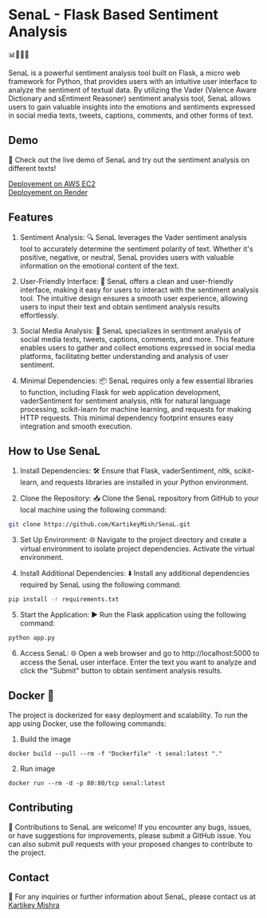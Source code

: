 # SenaL - Flask Based Sentiment Analysis
📊🔎💬🚀

SenaL is a powerful sentiment analysis tool built on Flask, a micro web framework for Python, that provides users with an intuitive user interface to analyze the sentiment of textual data. By utilizing the Vader (Valence Aware Dictionary and sEntiment Reasoner) sentiment analysis tool, SenaL allows users to gain valuable insights into the emotions and sentiments expressed in social media texts, tweets, captions, comments, and other forms of text.

## Demo

🎉 Check out the live demo of SenaL and try out the sentiment analysis on different texts!

[Deployement on AWS EC2](http://13.233.193.138:5000/) <br>
[Deployement on Render](https://senal.onrender.com)


## Features

1. Sentiment Analysis: 🔍 SenaL leverages the Vader sentiment analysis tool to accurately determine the sentiment polarity of text. Whether it's positive, negative, or neutral, SenaL provides users with valuable information on the emotional content of the text.

2. User-Friendly Interface: 🚀 SenaL offers a clean and user-friendly interface, making it easy for users to interact with the sentiment analysis tool. The intuitive design ensures a smooth user experience, allowing users to input their text and obtain sentiment analysis results effortlessly.

3. Social Media Analysis: 💬 SenaL specializes in sentiment analysis of social media texts, tweets, captions, comments, and more. This feature enables users to gather and collect emotions expressed in social media platforms, facilitating better understanding and analysis of user sentiment.

4. Minimal Dependencies: 📦 SenaL requires only a few essential libraries to function, including Flask for web application development, vaderSentiment for sentiment analysis, nltk for natural language processing, scikit-learn for machine learning, and requests for making HTTP requests. This minimal dependency footprint ensures easy integration and smooth execution.



## How to Use SenaL

1. Install Dependencies: 🛠️ Ensure that Flask, vaderSentiment, nltk, scikit-learn, and requests libraries are installed in your Python environment.

2. Clone the Repository: 📥 Clone the SenaL repository from GitHub to your local machine using the following command:

```bash []
git clone https://github.com/KartikeyMish/SenaL.git
```
3. Set Up Environment: 🌐 Navigate to the project directory and create a virtual environment to isolate project dependencies. Activate the virtual environment.

4. Install Additional Dependencies: ⬇️ Install any additional dependencies required by SenaL using the following command:

```bash []
pip install -r requirements.txt
```
5. Start the Application: ▶️ Run the Flask application using the following command:

```bash []
python app.py
```

6. Access SenaL: 🌐 Open a web browser and go to http://localhost:5000 to access the SenaL user interface. Enter the text you want to analyze and click the "Submit" button to obtain sentiment analysis results.

## Docker 🐳
The project is dockerized for easy deployment and scalability. To run the app using Docker, use the following commands:

1. Build the image 
```
docker build --pull --rm -f "Dockerfile" -t senal:latest "."
```
2. Run image
```
docker run --rm -d -p 80:80/tcp senal:latest 
```

## Contributing

🤝 Contributions to SenaL are welcome! If you encounter any bugs, issues, or have suggestions for improvements, please submit a GitHub issue. You can also submit pull requests with your proposed changes to contribute to the project.

## Contact

📧 For any inquiries or further information about SenaL, please contact us at [Kartikey Mishra](kartikeymishra626@gmail.com)

